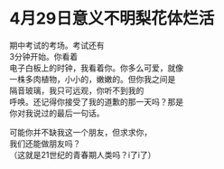 # 4月29日意义不明梨花体烂活

<div class="text-center">
<p>期中考试的考场。考试还有<br
  >3分钟开始。你看着<br
  >电子白板上的时钟，我看着你。你多么可爱，就像<br
  >一株多肉植物，小小的，嫩嫩的。但你我之间是<br
  >隔音玻璃，我只可远观，你听不到我的<br
  >呼唤。还记得你接受了我的道歉的那一天吗？那是<br
  >你对我说过的最后一句话。</p>
<p>可能你并不缺我这一个朋友，但求求你，<br
  >我们还能做朋友吗？<br
  >（这就是21世纪的青春期人类吗？i了i了）</p>
</div>
